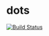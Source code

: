 # dots
[![Build Status](https://drone.io/github.com/bergold/dots/status.png)](https://drone.io/github.com/bergold/dots/latest)
